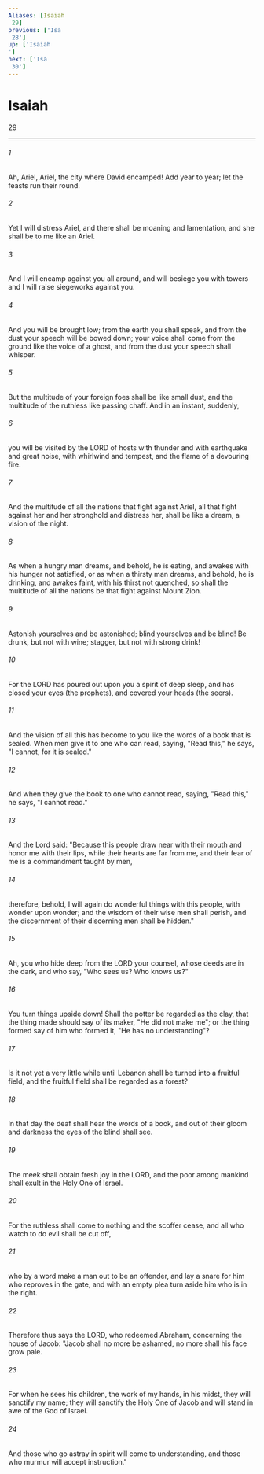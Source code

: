 ```yaml
---
Aliases: [Isaiah 29]
previous: ['Isa 28']
up: ['Isaiah']
next: ['Isa 30']
---
```

# Isaiah 29

***
 

###### 1 
Ah, Ariel, Ariel,  the city where David encamped!  Add year to year;  let the feasts run their round.   

###### 2 
Yet I will distress Ariel,  and there shall be moaning and lamentation,  and she shall be to me like an Ariel.   

###### 3 
And I will encamp against you all around,  and will besiege you with towers  and I will raise siegeworks against you.   

###### 4 
And you will be brought low; from the earth you shall speak,  and from the dust your speech will be bowed down;  your voice shall come from the ground like the voice of a ghost,  and from the dust your speech shall whisper.  

###### 5 
But the multitude of your foreign foes shall be like small dust,  and the multitude of the ruthless like passing chaff.  And in an instant, suddenly,   

###### 6 
you will be visited by the LORD of hosts  with thunder and with earthquake and great noise,  with whirlwind and tempest, and the flame of a devouring fire.   

###### 7 
And the multitude of all the nations that fight against Ariel,  all that fight against her and her stronghold and distress her,  shall be like a dream, a vision of the night.   

###### 8 
As when a hungry man dreams, and behold, he is eating,  and awakes with his hunger not satisfied,  or as when a thirsty man dreams, and behold, he is drinking,  and awakes faint, with his thirst not quenched,  so shall the multitude of all the nations be  that fight against Mount Zion.  

###### 9 
Astonish yourselves and be astonished;  blind yourselves and be blind!  Be drunk, but not with wine;  stagger, but not with strong drink!   

###### 10 
For the LORD has poured out upon you  a spirit of deep sleep,  and has closed your eyes (the prophets),  and covered your heads (the seers).  

###### 11 
And the vision of all this has become to you like the words of a book that is sealed. When men give it to one who can read, saying, "Read this," he says, "I cannot, for it is sealed."  

###### 12 
And when they give the book to one who cannot read, saying, "Read this," he says, "I cannot read."  

###### 13 
And the Lord said:  "Because this people draw near with their mouth  and honor me with their lips,  while their hearts are far from me,  and their fear of me is a commandment taught by men,   

###### 14 
therefore, behold, I will again  do wonderful things with this people,  with wonder upon wonder;  and the wisdom of their wise men shall perish,  and the discernment of their discerning men shall be hidden."  

###### 15 
Ah, you who hide deep from the LORD your counsel,  whose deeds are in the dark,  and who say, "Who sees us? Who knows us?"   

###### 16 
You turn things upside down!  Shall the potter be regarded as the clay,  that the thing made should say of its maker,  "He did not make me";  or the thing formed say of him who formed it,  "He has no understanding"?  

###### 17 
Is it not yet a very little while  until Lebanon shall be turned into a fruitful field,  and the fruitful field shall be regarded as a forest?   

###### 18 
In that day the deaf shall hear  the words of a book,  and out of their gloom and darkness  the eyes of the blind shall see.   

###### 19 
The meek shall obtain fresh joy in the LORD,  and the poor among mankind shall exult in the Holy One of Israel.   

###### 20 
For the ruthless shall come to nothing  and the scoffer cease,  and all who watch to do evil shall be cut off,   

###### 21 
who by a word make a man out to be an offender,  and lay a snare for him who reproves in the gate,  and with an empty plea turn aside him who is in the right.  

###### 22 
Therefore thus says the LORD, who redeemed Abraham, concerning the house of Jacob: "Jacob shall no more be ashamed,  no more shall his face grow pale.   

###### 23 
For when he sees his children,  the work of my hands, in his midst,  they will sanctify my name;  they will sanctify the Holy One of Jacob  and will stand in awe of the God of Israel.   

###### 24 
And those who go astray in spirit will come to understanding,  and those who murmur will accept instruction."
